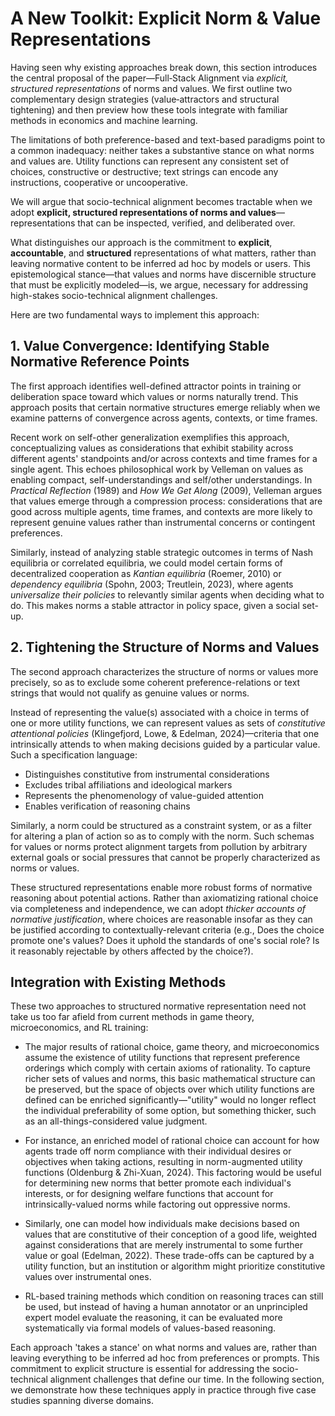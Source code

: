 # A New Toolkit: Explicit Norm & Value Representations

Having seen why existing approaches break down, this section introduces the central proposal of the paper—Full‑Stack Alignment via *explicit, structured representations* of norms and values. We first outline two complementary design strategies (value‑attractors and structural tightening) and then preview how these tools integrate with familiar methods in economics and machine learning.

The limitations of both preference-based and text-based paradigms point to a common inadequacy: neither takes a substantive stance on what norms and values are. Utility functions can represent any consistent set of choices, constructive or destructive; text strings can encode any instructions, cooperative or uncooperative.

We will argue that socio-technical alignment becomes tractable when we adopt **explicit, structured representations of norms and values**—representations that can be inspected, verified, and deliberated over.

What distinguishes our approach is the commitment to **explicit**, **accountable**, and **structured** representations of what matters, rather than leaving normative content to be inferred ad hoc by models or users. This epistemological stance—that values and norms have discernible structure that must be explicitly modeled—is, we argue, necessary for addressing high-stakes socio-technical alignment challenges.

Here are two fundamental ways to implement this approach:

## 1. Value Convergence: Identifying Stable Normative Reference Points

The first approach identifies well-defined attractor points in training or deliberation space toward which values or norms naturally trend. This approach posits that certain normative structures emerge reliably when we examine patterns of convergence across agents, contexts, or time frames.

Recent work on self-other generalization exemplifies this approach, conceptualizing values as considerations that exhibit stability across different agents' standpoints and/or across contexts and time frames for a single agent. This echoes philosophical work by Velleman on values as enabling compact, self-understandings and self/other understandings. In *Practical Reflection* (1989) and *How We Get Along* (2009), Velleman argues that values emerge through a compression process: considerations that are good across multiple agents, time frames, and contexts are more likely to represent genuine values rather than instrumental concerns or contingent preferences.

Similarly, instead of analyzing stable strategic outcomes in terms of Nash equilibria or correlated equilibria, we could model certain forms of decentralized cooperation as *Kantian equilibria* (Roemer, 2010) or *dependency equilibria* (Spohn, 2003; Treutlein, 2023), where agents *universalize their policies* to relevantly similar agents when deciding what to do. This makes norms a stable attractor in policy space, given a social set-up.

## 2. Tightening the Structure of Norms and Values

The second approach characterizes the structure of norms or values more precisely, so as to exclude some coherent preference-relations or text strings that would not qualify as genuine values or norms.

Instead of representing the value(s) associated with a choice in terms of one or more utility functions, we can represent values as sets of *constitutive attentional policies* (Klingefjord, Lowe, & Edelman, 2024)—criteria that one intrinsically attends to when making decisions guided by a particular value. Such a specification language:

- Distinguishes constitutive from instrumental considerations
- Excludes tribal affiliations and ideological markers
- Represents the phenomenology of value-guided attention
- Enables verification of reasoning chains

Similarly, a norm could be structured as a constraint system, or as a filter for altering a plan of action so as to comply with the norm. Such schemas for values or norms protect alignment targets from pollution by arbitrary external goals or social pressures that cannot be properly characterized as norms or values.

These structured representations enable more robust forms of normative reasoning about potential actions. Rather than axiomatizing rational choice via completeness and independence, we can adopt *thicker accounts of normative justification*, where choices are reasonable insofar as they can be justified according to contextually-relevant criteria (e.g., Does the choice promote one's values? Does it uphold the standards of one's social role? Is it reasonably rejectable by others affected by the choice?).

## Integration with Existing Methods

These two approaches to structured normative representation need not take us too far afield from current methods in game theory, microeconomics, and RL training:

- The major results of rational choice, game theory, and microeconomics assume the existence of utility functions that represent preference orderings which comply with certain axioms of rationality. To capture richer sets of values and norms, this basic mathematical structure can be preserved, but the space of objects over which utility functions are defined can be enriched significantly—"utility" would no longer reflect the individual preferability of some option, but something thicker, such as an all-things-considered value judgment.

- For instance, an enriched model of rational choice can account for how agents trade off norm compliance with their individual desires or objectives when taking actions, resulting in norm-augmented utility functions (Oldenburg & Zhi-Xuan, 2024). This factoring would be useful for determining new norms that better promote each individual's interests, or for designing welfare functions that account for intrinsically-valued norms while factoring out oppressive norms.

- Similarly, one can model how individuals make decisions based on values that are constitutive of their conception of a good life, weighted against considerations that are merely instrumental to some further value or goal (Edelman, 2022). These trade-offs can be captured by a utility function, but an institution or algorithm might prioritize constitutive values over instrumental ones.

- RL-based training methods which condition on reasoning traces can still be used, but instead of having a human annotator or an unprincipled expert model evaluate the reasoning, it can be evaluated more systematically via formal models of values-based reasoning.

Each approach 'takes a stance' on what norms and values are, rather than leaving everything to be inferred ad hoc from preferences or prompts. This commitment to explicit structure is essential for addressing the socio-technical alignment challenges that define our time. In the following section, we demonstrate how these techniques apply in practice through five case studies spanning diverse domains.
